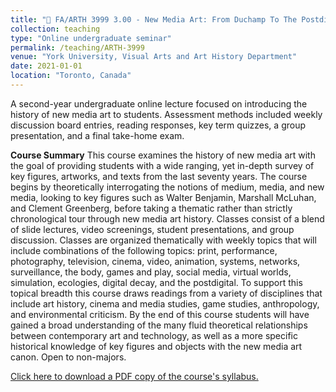 ```yaml
---
title: "💽 FA/ARTH 3999 3.00 - New Media Art: From Duchamp To The Postdigital"
collection: teaching
type: "Online undergraduate seminar"
permalink: /teaching/ARTH-3999
venue: "York University, Visual Arts and Art History Department"
date: 2021-01-01
location: "Toronto, Canada"
---
```


A second-year undergraduate online lecture focused on introducing the history of new media art to students. Assessment methods included weekly discussion board entries, reading responses, key term quizzes, a group presentation, and a final take-home exam.

<b>Course Summary</b> This course examines the history of new media art with the goal of providing students with a wide ranging, yet in-depth survey of key figures, artworks, and texts from the last seventy years. The course begins by theoretically interrogating the notions of medium, media, and new media, looking to key figures such as Walter Benjamin, Marshall McLuhan, and Clement Greenberg, before taking a thematic rather than strictly chronological tour through new media art history. Classes consist of a blend of slide lectures, video screenings, student presentations, and group discussion. Classes are organized thematically with weekly topics that will include combinations of the following topics: print, performance, photography, television, cinema, video, animation, systems, networks, surveillance, the body, games and play, social media, virtual worlds, simulation, ecologies, digital decay, and the postdigital. To support this topical breadth this course draws readings from a variety of disciplines that include art history, cinema and media studies, game studies, anthropology, and environmental criticism. By the end of this course students will have gained a broad understanding of the many fluid theoretical relationships between contemporary art and technology, as well as a more specific historical knowledge of key figures and objects with the new media art canon. Open to non-majors.

[Click here to download a PDF copy of the course's syllabus.](arbailey2297.github.io/files/ARTH3999.pdf)

